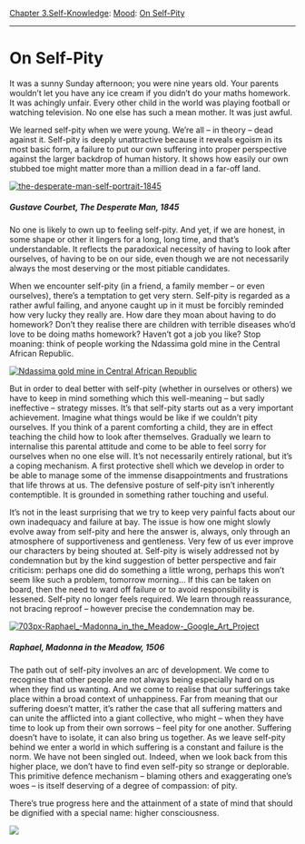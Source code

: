[Chapter 3.Self-Knowledge](https://www.theschooloflife.com/thebookoflife/category/self-knowledge/): [Mood](https://www.theschooloflife.com/thebookoflife/category/self-knowledge/mood/): [On Self-Pity](https://www.theschooloflife.com/thebookoflife/on-self-pity/)

* * *

# On Self-Pity

It was a sunny Sunday afternoon; you were nine years old. Your parents wouldn’t let you have any ice cream if you didn’t do your maths homework. It was achingly unfair. Every other child in the world was playing football or watching television. No one else has such a mean mother. It was just awful.

We learned self-pity when we were young. We’re all – in theory – dead against it. Self-pity is deeply unattractive because it reveals egoism in its most basic form, a failure to put our own suffering into proper perspective against the larger backdrop of human history. It shows how easily our own stubbed toe might matter more than a million dead in a far-off land.

[![the-desperate-man-self-portrait-1845](https://www.theschooloflife.com/thebookoflife/wp-content/uploads/2014/11/the-desperate-man-self-portrait-1845.jpg)](http://www.thebookoflife.org/wp-content/uploads/2014/11/the-desperate-man-self-portrait-1845.jpg)

##### Gustave Courbet, _The Desperate Man_, 1845

No one is likely to own up to feeling self-pity. And yet, if we are honest, in some shape or other it lingers for a long, long time, and that’s understandable. It reflects the paradoxical necessity of having to look after ourselves, of having to be on our side, even though we are not necessarily always the most deserving or the most pitiable candidates.

When we encounter self-pity (in a friend, a family member – or even ourselves), there’s a temptation to get very stern. Self-pity is regarded as a rather awful failing, and anyone caught up in it must be forcibly reminded how very lucky they really are. How dare they moan about having to do homework? Don’t they realise there are children with terrible diseases who’d love to be doing maths homework? Haven’t got a job you like? Stop moaning: think of people working the Ndassima gold mine in the Central African Republic.

[![Ndassima gold mine in Central African Republic](https://www.theschooloflife.com/thebookoflife/wp-content/uploads/2014/11/451638144.jpg)](http://www.thebookoflife.org/wp-content/uploads/2014/11/451638144.jpg)

But in order to deal better with self-pity (whether in ourselves or others) we have to keep in mind something which this well-meaning – but sadly ineffective – strategy misses. It’s that self-pity starts out as a very important achievement. Imagine what things would be like if we couldn’t pity ourselves. If you think of a parent comforting a child, they are in effect teaching the child how to look after themselves. Gradually we learn to internalise this parental attitude and come to be able to feel sorry for ourselves when no one else will. It’s not necessarily entirely rational, but it’s a coping mechanism. A first protective shell which we develop in order to be able to manage some of the immense disappointments and frustrations that life throws at us. The defensive posture of self-pity isn’t inherently contemptible. It is grounded in something rather touching and useful.

It’s not in the least surprising that we try to keep very painful facts about our own inadequacy and failure at bay. The issue is how one might slowly evolve away from self-pity and here the answer is, always, only through an atmosphere of supportiveness and gentleness. Very few of us ever improve our characters by being shouted at. Self-pity is wisely addressed not by condemnation but by the kind suggestion of better perspective and fair criticism: perhaps one did do something a little wrong, perhaps this won’t seem like such a problem, tomorrow morning… If this can be taken on board, then the need to ward off failure or to avoid responsibility is lessened. Self-pity no longer feels required. We learn through reassurance, not bracing reproof – however precise the condemnation may be.

[![703px-Raphael_-_Madonna_in_the_Meadow_-_Google_Art_Project](https://www.theschooloflife.com/thebookoflife/wp-content/uploads/2014/11/703px-Raphael_-_Madonna_in_the_Meadow_-_Google_Art_Project1.jpg)](http://www.thebookoflife.org/wp-content/uploads/2014/11/703px-Raphael_-_Madonna_in_the_Meadow_-_Google_Art_Project1.jpg)

##### Raphael, Madonna in the Meadow, 1506

The path out of self-pity involves an arc of development. We come to recognise that other people are not always being especially hard on us when they find us wanting. And we come to realise that our sufferings take place within a broad context of unhappiness. Far from meaning that our suffering doesn’t matter, it’s rather the case that all suffering matters and can unite the afflicted into a giant collective, who might – when they have time to look up from their own sorrows – feel pity for one another. Suffering doesn’t have to isolate, it can also bring us together. As we leave self-pity behind we enter a world in which suffering is a constant and failure is the norm. We have not been singled out. Indeed, when we look back from this higher place, we don’t have to find even self-pity so strange or deplorable. This primitive defence mechanism – blaming others and exaggerating one’s woes – is itself deserving of a degree of compassion: of pity.

There’s true progress here and the attainment of a state of mind that should be dignified with a special name: higher consciousness.&nbsp;

[![](https://img.youtube.com/vi/xYX74Ddbzs0/0.jpg)](https://www.youtube.com/embed/xYX74Ddbzs0 '')
